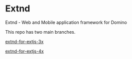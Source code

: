 Extnd
=====

Extnd - Web and Mobile application framework for Domino

This repo has two main branches.

[extnd-for-extjs-3x](https://github.com/extnd/Extnd/tree/extnd-for-extjs-3x)

[extnd-for-extjs-4x](https://github.com/extnd/Extnd/tree/extnd-for-extjs-4x)
